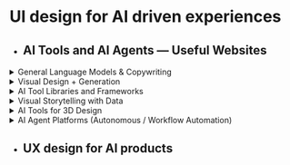 # UI design for AI driven experiences

- ## AI Tools and AI Agents — Useful Websites

<details>
  <summary>General Language Models & Copywriting</summary>
  
  - [ChatGPT](https://openai.com/index/chatgpt/) / [GPT-4](https://openai.com/index/gpt-4/) – Brainstorming, design briefs, content strategy
  - [Claude](https://claude.ai) - AI assistant from Anthropic with a focus on safety and contextual reasoning
  - [Perplexity](https://www.perplexity.ai) - AI-powered search engine that generates cited answers
  - [Ollama]( https://ollama.com/ ) - an open-source platform that enables users to run large language models (LLMs) locally on their own machines
  - [Copy.ai](https://www.copy.ai/) / [Jasper](https://www.jasper.ai/) – Generate taglines, headlines, and product content
  - [Notion AI](https://www.notion.so/product/ai) - Embedded AI assistant inside Notion for writing, summarizing, and organizing
  - [Cursor](https://www.cursor.com/) - an AI-powered code editor developed by Anysphere Inc
  - [Devin](https://devin.ai/) - Devin is an autonomous AI software engineer developed by Cognition Labs, designed to assist with various software development tasks
  - [Windsurf](https://windsurf.com) - an AI-powered integrated development environment (IDE) developed by Exafunction, Inc., designed to enhance developer productivity by integrating intelligent features directly into the coding workflow

</details>

<details>
  <summary>Visual Design + Generation</summary>

  - [Adobe Firefly](https://www.adobe.com/products/firefly.html) – AI tools inside Adobe Creative Cloud for textures and effects
  - [Midjourney](https://www.midjourney.com/home) / [DALL·E 2](https://openai.com/index/dall-e-2/) / [Stable Diffusion](https://stability.ai/) – Create concept art, mood boards, storyboards
  - [Canva + Magic Tools](https://www.canva.com/magic/) – Design assets + text-to-image for freelancers or marketing
  - [RunwayM](https://runwayml.com/) – Video, image, and audio AI toolkits with no-code setup
  - [Figma AI Plugins](https://mockuuups.studio/blog/post/figma-ai-plugins/) – For UI/UX mockups, usability improvements
  - [Leonardo.Ai](https://leonardo.ai) - AI-powered creative image generation with control and style
  - [Khroma](https://www.khroma.co) - AI color palette generator for designers
  - [Deepdreamgenerator](https://deepdreamgenerator.com/)
  - [Huemint](https://huemint.com) - an AI-powered color palette generator that leverages machine learning to craft unique and visually appealing color schemes tailored for brands, websites, and various design projects
  - [Gamma](https://gamma.app/) - an AI-powered platform designed to streamline the creation of presentations, documents, websites, and social media content
  - [KREA](krea.ai) -	Real-time generative canvas that blends prompt + brush tools for fashion, product, and spatial design
  - [Designify](designify.com) -	One-click image enhancement and background replacement. Great for ecommerce, profile photos, and mockups
  - [VanceAI](vanceai.com) -	Suite of AI tools for image enhancement, restoration, upscaling, and background removal
  - [Artbreeder](artbreeder.com) - Blend and morph visual styles using genetic algorithms — ideal for character and scene ideation
  - [Galileo AI](https://www.usegalileo.ai/explore)	- Galileo AI is a platform designed to assist designers and developers in creating user interfaces (UIs) efficiently using artificial intelligence
  - [Uizard](https://uizard.io/) - an AI-powered design platform that enables users to rapidly create wireframes, mockups, and prototypes for web and mobile applications
  - [Locofy](https://www.locofy.ai/) - an AI-powered platform designed to accelerate the transition from design to code, enabling designers and developers to convert Figma and Adobe XD designs into production-ready frontend code for web and mobile applications
  - [Pika](https://pika.art/login) - an AI-powered video generation platform developed by Pika Labs, enabling users to transform text prompts and images into dynamic, short-form videos
  - [Khroma](https://www.khroma.co/) - an AI-powered color tool designed to assist designers in discovering, generating, and saving personalized color palettes
  - [Openart](https://openart.ai/home) - a versatile AI-powered art platform designed to transform your creative ideas into stunning visual artworks
</details>

<details>
  <summary>AI Tool Libraries and Frameworks</summary>

  - [LangChain](https://www.langchain.com) | Framework for building applications with LLMs and agents
  - [Hugging Face Spaces](https://huggingface.co/spaces) | Host AI apps and demos with open-source models
  - [Gradio](https://gradio.app) | Python tool to quickly build and share AI apps
  - [Replicate](https://replicate.com) | Run open-source machine learning models in the cloud
  - [OpenAI Platform](https://platform.openai.com) | API platform for GPT-4, DALL·E, Whisper, and tools

</details>

<details>
  <summary>Visual Storytelling with Data</summary>

  - [Tableau](https://www.tableau.com/) + GPT-4** – AI-assisted dashboards with narratives
  - Google Data Studio – Enhanced with AI tools for client reporting

  </details>

<details>
  <summary>AI Tools for 3D Design</summary>

#### 1. Text-to-3D Generation
| Tool       | Website                          | Description                                                      |
|------------|----------------------------------|------------------------------------------------------------------|
| **Kaedim** | https://www.kaedim.com           | Converts concept art or images into 3D models with a single click. |
| **Spline AI** | https://spline.design/ai     | Generate and edit 3D objects using natural language inside Spline’s web-based editor. |
| **Meshy**  | https://www.meshy.ai             | Converts text or images to 3D meshes and textures automatically. |
| **Luma AI**| https://lumalabs.ai              | Text-to-3D using NeRFs and 3D asset scanning with your phone.    |
| **3DFY.ai**| https://www.3dfy.ai              | High-quality text-to-3D asset generation for gaming and AR/VR.   |

#### 2. AI-Based 3D Reconstruction / Scanning

| Tool            | Website                            | Description                                                      |
|-----------------|------------------------------------|------------------------------------------------------------------|
| **Luma Labs**   | https://lumalabs.ai                | Photorealistic 3D scene capture using neural radiance fields (NeRF). |
| **RealityCapture** | https://www.capturingreality.com | Uses AI to turn photos into detailed 3D models (photogrammetry). |
| **Polycam**     | https://poly.cam                   | AI-powered 3D scanning via iPhone or LiDAR for architecture, assets. |

#### 3. AI Tools for Animation and Rigging

| Tool          | Website                        | Description                                                      |
|---------------|--------------------------------|------------------------------------------------------------------|
| **DeepMotion**| https://www.deepmotion.com     | AI motion capture from video – animates characters automatically. |
| **Plask**     | https://www.plask.ai           | AI mocap tool using webcam or videos to animate 3D models.       |
| **Cascadeur** | https://cascadeur.com          | Physics-based animation assistant with AI pose prediction.       |

#### 4. AI-Assisted 3D Modeling

| Tool                         | Website                              | Description                                                      |
|------------------------------|--------------------------------------|------------------------------------------------------------------|
| **Blender + AI Add-ons**     | https://www.blender.org              | Open-source 3D suite with growing AI plugins (e.g., GAN Texture Generator, AI face modeling). |
| **Adobe Substance 3D Sampler** | https://substance3d.adobe.com     | Use AI to turn photos into PBR materials and textures.           |
| **Runway ML (3D tools)**     | https://runwayml.com                 | Some modules support AI-based style transfers for 3D scenes.     |

</details>

<details>
  <summary>AI Agent Platforms (Autonomous / Workflow Automation)</summary> 

- [manus](https://manus.im/?index=1) - Manus is designed to execute complex tasks across various domains without continuous human intervention
- [Vantel](https://vantel.com/) - an AI-powered platform designed to assist commercial insurance brokers by automating time-consuming tasks such as policy analysis, quote comparison, and contract review
- [Sweet Spot](https://www.sweetspot.so/) - an AI-powered platform designed to streamline the government contracting process for businesses
- [AutoGPT]( https://github.com/Torantulino/Auto-GPT) - Open-source project that chains LLMs together to perform tasks autonomously. | |
- [AgentGPT](https://agentgpt.reworkd.ai) - Browser-based tool to create autonomous AI agents in seconds
- [SuperAGI](https://superagi.com) - Open-source autonomous AI framework for complex task automation
- [Flowise](https://flowiseai.com) - Drag-and-drop visual interface to build LangChain agents and LLM pipelines
- [CrewAI](https://docs.crewai.io) - AI agents that can collaborate as teams with defined roles and memory

</details>

- ## UX design for AI products